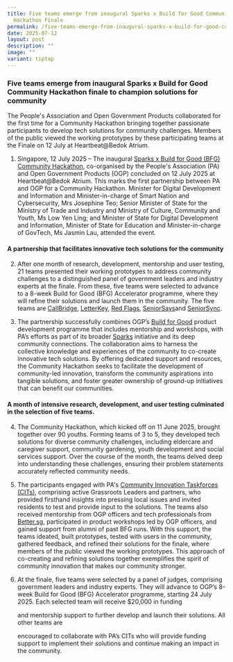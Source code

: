 ```yaml
---
title: Five teams emerge from inaugural Sparks x Build for Good Community
  Hackathon Finale
permalink: /five-teams-emerge-from-inaugural-sparks-x-build-for-good-community-hackathon-finale/
date: 2025-07-12
layout: post
description: ""
image: ""
variant: tiptap
---
```

<h3>Five teams emerge from inaugural Sparks x Build for Good Community Hackathon finale to champion solutions for community</h3>
<p>The People's Association and Open Government Products collaborated for
the first time for a Community Hackathon bringing together passionate participants
to develop tech solutions for community challenges. Members of the public
viewed the working prototypes by these participating teams at the Finale
on 12 July at Heartbeat@Bedok Atrium.</p>
<ol data-tight="true" class="tight">
<li>
<p>Singapore, 12 July 2025 – The inaugural <a href="https://www.community-hackathon.gov.sg/about" rel="noopener nofollow" target="_blank">Sparks x Build for Good (BFG) Community Hackathon</a>,
co-organised by the People's Association (PA) and Open Government Products
(OGP) concluded on 12 July 2025 at Heartbeat@Bedok Atrium. This marks the
first partnership between PA and OGP for a Community Hackathon. Minister
for Digital Development and Information and Minister-in-charge of Smart
Nation and Cybersecurity, Mrs Josephine Teo; Senior Minister of State for
the Ministry of Trade and Industry and Ministry of Culture, Community and
Youth, Ms Low Yen Ling; and Minister of State for Digital Development and
Information, Minister of State for Education and Minister-in-charge of
GovTech, Ms Jasmin Lau, attended the event.</p>
</li>
</ol>
<h4><strong>A partnership that facilitates innovative tech solutions for the community</strong></h4>
<ol start="2" data-tight="true" class="tight">
<li>
<p>After one month of research, development, mentorship and user testing,
21 teams presented their working prototypes to address community challenges
to a distinguished panel of government leaders and industry experts at
the finale. From these, five teams were selected to advance to a 8-week
Build for Good (BFG) Accelerator programme, where they will refine their
solutions and launch them in the community. The five teams are <a href="https://www.community-hackathon.gov.sg/2025/callbridge" rel="noopener nofollow" target="_blank">CallBridge</a>,
<a href="https://www.community-hackathon.gov.sg/2025/letterkey" rel="noopener nofollow" target="_blank">LetterKey</a>, <a href="https://www.community-hackathon.gov.sg/2025/red-flags" rel="noopener nofollow" target="_blank">Red Flags</a>,
<a href="https://www.community-hackathon.gov.sg/2025/seniorsays" rel="noopener nofollow" target="_blank">SeniorSays</a>and <a href="https://www.community-hackathon.gov.sg/2025/seniorsync" rel="noopener nofollow" target="_blank">SeniorSync</a>.</p>
<p></p>
</li>
<li>
<p>The partnership successfully combines OGP’s <a href="https://www.build.gov.sg/" rel="noopener nofollow" target="_blank">Build for Good</a> product development
programme that includes mentorship and workshops, with PA’s efforts as
part of its broader <a href="https://www.pa.gov.sg/our-programmes/pa-sparks/" rel="noopener nofollow" target="_blank">Sparks</a> initiative
and its deep community connections. The collaboration aims to harness the
collective knowledge and experiences of the community to co-create innovative
tech solutions. By offering dedicated support and resources, the Community
Hackathon seeks to facilitate the development of community-led innovation,
transform the community aspirations into tangible solutions, and foster
greater ownership of ground-up initiatives that can benefit our communities.</p>
</li>
</ol>
<h4><strong>A month of intensive research, development, and user testing culminated in the selection of five teams.</strong></h4>
<ol start="4" data-tight="true" class="tight">
<li>
<p>The Community Hackathon, which kicked off on 11 June 2025, brought together
over 90 youths. Forming teams of 3 to 5, they developed tech solutions
for diverse community challenges, including eldercare and caregiver support,
community gardening, youth development and social services support. Over
the course of the month, the teams delved deep into understanding these
challenges, ensuring their problem statements accurately reflected community
needs.</p>
<p></p>
</li>
<li>
<p>The participants engaged with PA's <a href="https://www.pa.gov.sg/our-programmes/pa-sparks/" rel="noopener nofollow" target="_blank">Community Innovation Taskforces (CITs)</a>,
comprising active Grassroots Leaders and partners, who provided firsthand
insights into pressing local issues and invited residents to test and provide
input to the solutions. The teams also received mentorship from OGP officers
and tech professionals from <a href="http://Better.sg" rel="noopener noreferrer nofollow" target="_blank">Better.sg</a>, participated in product workshops
led by OGP officers, and gained support from alumni of past BFG runs. With
this support, the teams ideated, built prototypes, tested with users in
the community, gathered feedback, and refined their solutions for the finale,
where members of the public viewed the working prototypes. This approach
of co-creating and refining solutions together exemplifies the spirit of
community innovation that makes our community stronger.</p>
<p></p>
</li>
<li>
<p>At the finale, five teams were selected by a panel of judges, comprising
government leaders and industry experts. They will advance to OGP’s 8-week
Build for Good (BFG) Accelerator programme, starting 24 July 2025. Each
selected team will receive $20,000 in funding</p>
<p>and mentorship support to further develop and launch their solutions.
All other teams are</p>
<p>encouraged to collaborate with PA’s CITs who will provide funding support
to implement their solutions and continue making an impact in the community.</p>
</li>
</ol>
<p></p>
<p></p>
<h3></h3>
<p></p>